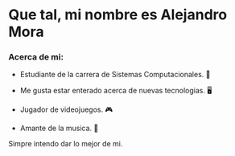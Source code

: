 # Que tal, mi nombre es Alejandro Mora

### Acerca de mi:

- Estudiante de la carrera de Sistemas Computacionales. 💯

- Me gusta estar enterado acerca de nuevas tecnologias. 🖥️

- Jugador de videojuegos. 🎮

- Amante de la musica. 🤘

Simpre intendo dar lo mejor de mi.
